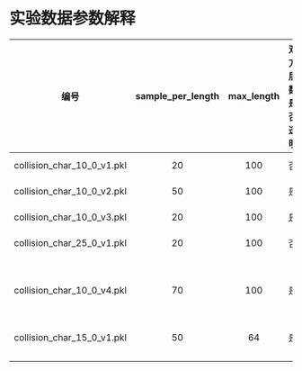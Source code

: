 # 实验数据参数解释

| 编号                       | sample_per_length | max_length | 双方层数是否透明 | sample_per_length终止条件？      | 最大drop数 | 备注                |
| -------------------------- | :---------------: | :--------: | :--------------: | -------------------------------- | :--------: | ------------------- |
| collision_char_10_0_v1.pkl |        20        |    100    |        否        | success+fail = sample_per_length |     20     |                     |
| collision_char_10_0_v2.pkl |        50        |    100    |        是        | success+fail = sample_per_length |     10     |                     |
| collision_char_10_0_v3.pkl |        20        |    100    |        是        | success+fail = sample_per_length |     10     |                     |
| collision_char_25_0_v1.pkl |        20        |    100    |        否        | success+fail = sample_per_length |     10     |                     |
| collision_char_10_0_v4.pkl |        70        |    100    |        是        | success+fail = sample_per_length |     10     | 由v2,v3加权合并得到 |
| collision_char_15_0_v1.pkl |        50        |     64     |        是        | success+fail = sample_per_length |     10     |                     |
|                            |                  |            |                  |                                  |            |                     |
|                            |                  |            |                  |                                  |            |                     |
|                            |                  |            |                  |                                  |            |                     |
